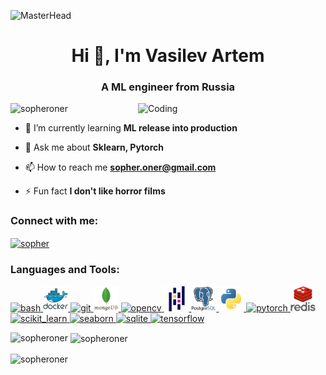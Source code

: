 ![MasterHead](https://media.giphy.com/media/v1.Y2lkPTc5MGI3NjExcmt2djRkYTJoam93eno3Y292cThvbXM1dHBubmZub2hqNjdnZmluNCZlcD12MV9pbnRlcm5hbF9naWZfYnlfaWQmY3Q9Zw/J6JazAkCVLId91L4yM/giphy.gif)
<h1 align="center">Hi 👋, I'm Vasilev Artem</h1>
<h3 align="center">A ML engineer from Russia</h3>
<img align="right" alt="Coding" width="300" src="https://media.giphy.com/media/v1.Y2lkPTc5MGI3NjExNHppNDhzOTEwNG84OWp0cHpvOGtzcW5mczBrOThvcjgxY3Nna2JyNyZlcD12MV9pbnRlcm5hbF9naWZfYnlfaWQmY3Q9Zw/mj4ruS6mHkdKEdmwc1/giphy.gif">

<p align="left"> <img src="https://komarev.com/ghpvc/?username=sopheroner&label=Profile%20views&color=0e75b6&style=flat" alt="sopheroner" /> </p>

- 🌱 I’m currently learning **ML release into production**

- 💬 Ask me about **Sklearn, Pytorch**

- 📫 How to reach me **sopher.oner@gmail.com**

- ⚡ Fun fact **I don't like horror films**

<h3 align="left">Connect with me:</h3>
<p align="left">
<a href="https://kaggle.com/sopher" target="blank"><img align="center" src="https://raw.githubusercontent.com/rahuldkjain/github-profile-readme-generator/master/src/images/icons/Social/kaggle.svg" alt="sopher" height="30" width="40" /></a>
</p>

<h3 align="left">Languages and Tools:</h3>
<p align="left"> <a href="https://www.gnu.org/software/bash/" target="_blank" rel="noreferrer"> <img src="https://www.vectorlogo.zone/logos/gnu_bash/gnu_bash-icon.svg" alt="bash" width="40" height="40"/> </a> <a href="https://www.docker.com/" target="_blank" rel="noreferrer"> <img src="https://raw.githubusercontent.com/devicons/devicon/master/icons/docker/docker-original-wordmark.svg" alt="docker" width="40" height="40"/> </a> <a href="https://git-scm.com/" target="_blank" rel="noreferrer"> <img src="https://www.vectorlogo.zone/logos/git-scm/git-scm-icon.svg" alt="git" width="40" height="40"/> </a> <a href="https://www.mongodb.com/" target="_blank" rel="noreferrer"> <img src="https://raw.githubusercontent.com/devicons/devicon/master/icons/mongodb/mongodb-original-wordmark.svg" alt="mongodb" width="40" height="40"/> </a> <a href="https://opencv.org/" target="_blank" rel="noreferrer"> <img src="https://www.vectorlogo.zone/logos/opencv/opencv-icon.svg" alt="opencv" width="40" height="40"/> </a> <a href="https://pandas.pydata.org/" target="_blank" rel="noreferrer"> <img src="https://raw.githubusercontent.com/devicons/devicon/2ae2a900d2f041da66e950e4d48052658d850630/icons/pandas/pandas-original.svg" alt="pandas" width="40" height="40"/> </a> <a href="https://www.postgresql.org" target="_blank" rel="noreferrer"> <img src="https://raw.githubusercontent.com/devicons/devicon/master/icons/postgresql/postgresql-original-wordmark.svg" alt="postgresql" width="40" height="40"/> </a> <a href="https://www.python.org" target="_blank" rel="noreferrer"> <img src="https://raw.githubusercontent.com/devicons/devicon/master/icons/python/python-original.svg" alt="python" width="40" height="40"/> </a> <a href="https://pytorch.org/" target="_blank" rel="noreferrer"> <img src="https://www.vectorlogo.zone/logos/pytorch/pytorch-icon.svg" alt="pytorch" width="40" height="40"/> </a> <a href="https://redis.io" target="_blank" rel="noreferrer"> <img src="https://raw.githubusercontent.com/devicons/devicon/master/icons/redis/redis-original-wordmark.svg" alt="redis" width="40" height="40"/> </a> <a href="https://scikit-learn.org/" target="_blank" rel="noreferrer"> <img src="https://upload.wikimedia.org/wikipedia/commons/0/05/Scikit_learn_logo_small.svg" alt="scikit_learn" width="40" height="40"/> </a> <a href="https://seaborn.pydata.org/" target="_blank" rel="noreferrer"> <img src="https://seaborn.pydata.org/_images/logo-mark-lightbg.svg" alt="seaborn" width="40" height="40"/> </a> <a href="https://www.sqlite.org/" target="_blank" rel="noreferrer"> <img src="https://www.vectorlogo.zone/logos/sqlite/sqlite-icon.svg" alt="sqlite" width="40" height="40"/> </a> <a href="https://www.tensorflow.org" target="_blank" rel="noreferrer"> <img src="https://www.vectorlogo.zone/logos/tensorflow/tensorflow-icon.svg" alt="tensorflow" width="40" height="40"/> </a> </p>

<p><img align="left" src="https://github-readme-stats.vercel.app/api/top-langs?username=sopheroner&show_icons=true&locale=en&layout=compact" alt="sopheroner" /></p>

<p>&nbsp;<img align="center" src="https://github-readme-stats.vercel.app/api?username=sopheroner&show_icons=true&locale=en" alt="sopheroner" /></p>

<p><img align="center" src="https://github-readme-streak-stats.herokuapp.com/?user=sopheroner&" alt="sopheroner" /></p>
